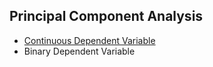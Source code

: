 ## Principal Component Analysis
- [Continuous Dependent Variable](../[SC]-Predictive-Analytics/[SC]-Data-Mining/[M]-Principal-Component-Analysis_Continuous-DV.md)
- Binary Dependent Variable
